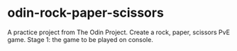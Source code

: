 # odin-rock-paper-scissors

A practice project from The Odin Project.
Create a rock, paper, scissors PvE game.
Stage 1: the game to be played on console.